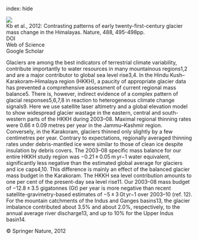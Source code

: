 index: hide

<div class="Citation">
    <div class="Citation-thumb CitationThumb-linked"  data-href="https://doi.org/10.1038/nature11324">
      <img src="https://static.claimspace.cloud/climate-study-static/refs/thumbs/4/Kb_et_al_2012-thumb.png" />
    </div>

  <div class="Citation-body">
    <div class="Citation-text">Kb et al., 2012: Contrasting patterns of early twenty-first-century glacier mass change in the Himalayas. <span class="Article-journal">Nature, </span><span class="Article-volume">488, </span>495-498pp.</div>
    <div class="Citation-links">
      <div class="CitationLink" data-href="https://doi.org/10.1038/nature11324">
        <div class="CitationLink-icon CitationLink-Doi"></div>
        <div class="CitationLink-text">DOI</div>
      </div>
      <div class="CitationLink" data-href="http://cel.webofknowledge.com/InboundService.do?customersID=atyponcel&smartRedirect=yes&mode=FullRecord&IsProductCode=Yes&product=CEL&Init=Yes&Func=Frame&action=retrieve&SrcApp=literatum&SrcAuth=atyponcel&SID=7CNc3cIRaBKjGbSujFM&UT=WOS:000307761600033">
        <div class="CitationLink-icon CitationLink-Isi"></div>
        <div class="CitationLink-text">Web of Science</div>
      </div>
      <div class="CitationLink" data-href="https://scholar.google.com/scholar?q=10.1038/nature11324">
        <div class="CitationLink-icon CitationLink-Scholar"></div>
        <div class="CitationLink-text">Google Scholar</div>
      </div>
    </div>
  </div>
</div>

Glaciers are among the best indicators of terrestrial climate variability, contribute importantly to water resources in many mountainous regions1,2 and are a major contributor to global sea level rise3,4. In the Hindu Kush–Karakoram–Himalaya region (HKKH), a paucity of appropriate glacier data has prevented a comprehensive assessment of current regional mass balance5. There is, however, indirect evidence of a complex pattern of glacial responses5,6,7,8 in reaction to heterogeneous climate change signals9. Here we use satellite laser altimetry and a global elevation model to show widespread glacier wastage in the eastern, central and south-western parts of the HKKH during 2003–08. Maximal regional thinning rates were 0.66 ± 0.09 metres per year in the Jammu–Kashmir region. Conversely, in the Karakoram, glaciers thinned only slightly by a few centimetres per year. Contrary to expectations, regionally averaged thinning rates under debris-mantled ice were similar to those of clean ice despite insulation by debris covers. The 2003–08 specific mass balance for our entire HKKH study region was −0.21 ± 0.05 m yr−1 water equivalent, significantly less negative than the estimated global average for glaciers and ice caps4,10. This difference is mainly an effect of the balanced glacier mass budget in the Karakoram. The HKKH sea level contribution amounts to one per cent of the present-day sea level rise11. Our 2003–08 mass budget of −12.8 ± 3.5 gigatonnes (Gt) per year is more negative than recent satellite-gravimetry-based estimates of −5 ± 3 Gt yr−1 over 2003–10 (ref. 12). For the mountain catchments of the Indus and Ganges basins13, the glacier imbalance contributed about 3.5% and about 2.0%, respectively, to the annual average river discharge13, and up to 10% for the Upper Indus basin14.

<div class="Citation-copy">
&copy; Springer Nature, 2012
</div>